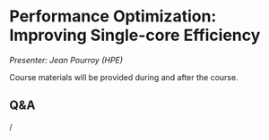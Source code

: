 # Performance Optimization: Improving Single-core Efficiency

*Presenter: Jean Pourroy (HPE)*

Course materials will be provided during and after the course.

<!--
Temporary location of materials (for the lifetime of the training project):

-   Slides: `/project/project_465001726/Slides/HPE/13_cpu_performance_optimization.pdf`
-->

<!--
Archived materials on LUMI:

-   Slides: `/appl/local/training/2p3day-20250303/files/LUMI-2p3day-20250303-402-Performance_Optimization_Improving_Single_Core.pdf`

-   Recording: `/appl/local/training/2p3day-20250303/recordings/402-Performance_Optimization_Improving_Single_Core.mp4`

These materials can only be distributed to actual users of LUMI (active user account).
-->


## Q&A

/
